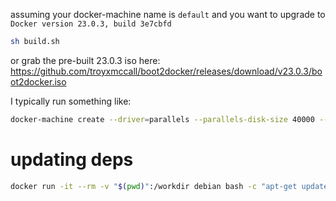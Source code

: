 

assuming your docker-machine name is `default` and you want to upgrade to `Docker version 23.0.3, build 3e7cbfd`


```bash
sh build.sh
```


or grab the pre-built 23.0.3 iso here: https://github.com/troyxmccall/boot2docker/releases/download/v23.0.3/boot2docker.iso



I typically run something like:

```bash
docker-machine create --driver=parallels --parallels-disk-size 40000 --parallels-cpu-count -1 --parallels-memory 16384 --parallels-boot2docker-url https://github.com/troyxmccall/boot2docker/releases/download/v23.0.3/boot2docker.iso default
```


# updating deps

```bash
docker run -it --rm -v "$(pwd)":/workdir debian bash -c "apt-get update && apt-get install -y wget jq git && cd /workdir && bash update.sh"
```
